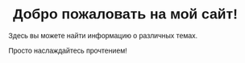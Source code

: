 <!DOCTYPE html>
<html lang="en">
<head>
<meta charset="UTF-8">
<meta http-equiv="X-UA-Compatible" content="IE=edge">
<meta name="viewport" content="width=device-width, initial-scale=1.0">
<title>Мой первый сайт</title>
<style>
    body {
        font-family: Arial, sans-serif;
        margin: 0;
        padding: 0;
    }
    .container {
        max-width: 800px;
        margin: 0 auto;
        padding: 20px;
    }
    h1 {
        text-align: center;
    }
    p {
        text-align: justify;
    }
</style>
</head>
<body>
<div class="container">
    <h1>Добро пожаловать на мой сайт!</h1>
    <p>Здесь вы можете найти информацию о различных темах.</p>
    <p>Просто наслаждайтесь прочтением!</p>
</div>
</body>
</html>
